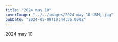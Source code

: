 ```yaml
---
title: "2024 may 10"
coverImage: "../../images/2024-may-10-U5Mj.jpg"
pubDate: "2024-05-09T19:44:56.000Z"
---
```


2024 may 10
